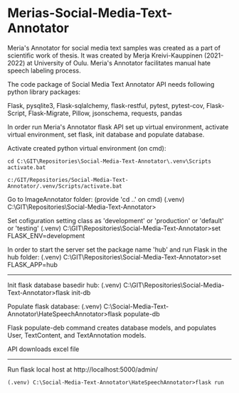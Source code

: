 # Merias-Social-Media-Text-Annotator
 
Meria's Annotator for social media text samples was created as a part of scientific work of thesis. 
It was created by Merja Kreivi-Kauppinen (2021-2022) at University of Oulu.
Meria's Annotator facilitates manual hate speech labeling process.

The code package of Social Media Text Annotator API needs following python library packages:

Flask, pysqlite3, Flask-sqlalchemy, flask-restful, pytest, pytest-cov, Flask-Script, Flask-Migrate, Pillow, jsonschema, requests, pandas

In order run Meria's Annotator flask API set up virtual environment, 
activate virtual environment, set flask, init database and populate database.

Activate created python virtual environment (on cmd):
    
    cd C:\GIT\Repositories\Social-Media-Text-Annotator\.venv\Scripts
    activate.bat

    c:/GIT/Repositories/Social-Media-Text-Annotator/.venv/Scripts/activate.bat

Go to ImageAnnotator folder: (provide 'cd ..' on cmd)
    (.venv) C:\GIT\Repositories\Social-Media-Text-Annotator>

Set cofiguration setting class as 'development' or 'production' or 'default' or 'testing'
    (.venv) C:\GIT\Repositories\Social-Media-Text-Annotator>set FLASK_ENV=development

In order to start the server set the package name 'hub' and run Flask in the hub folder:
    (.venv) C:\GIT\Repositories\Social-Media-Text-Annotator>set FLASK_APP=hub

--------------------

Init flask database basedir hub:
    (.venv) C:\GIT\Repositories\Social-Media-Text-Annotator>flask init-db

Populate flask database:
    (.venv) C:\Social-Media-Text-Annotator\HateSpeechAnnotator>flask populate-db

Flask populate-deb command creates database models, and populates User, TextContent, and TextAnnotation models.

API downloads excel file

--------------------

Run flask local host at http://localhost:5000/admin/

    (.venv) C:\Social-Media-Text-Annotator\HateSpeechAnnotator>flask run

